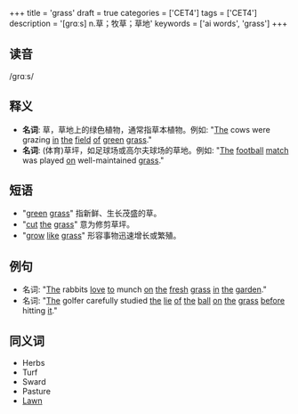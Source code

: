 +++
title = 'grass'
draft = true
categories = ['CET4']
tags = ['CET4']
description = '[grɑːs] n.草；牧草；草地'
keywords = ['ai words', 'grass']
+++

## 读音
/ɡrɑːs/

## 释义
- **名词**: 草，草地上的绿色植物，通常指草本植物。例如: "[The](/post/the/) cows were grazing [in](/post/in/) [the](/post/the/) [field](/post/field/) [of](/post/of/) [green](/post/green/) [grass](/post/grass/)."
- **名词**: (体育)草坪，如足球场或高尔夫球场的草地。例如: "[The](/post/the/) [football](/post/football/) [match](/post/match/) was played [on](/post/on/) well-maintained [grass](/post/grass/)."

## 短语
- "[green](/post/green/) [grass](/post/grass/)" 指新鲜、生长茂盛的草。
- "[cut](/post/cut/) [the](/post/the/) [grass](/post/grass/)" 意为修剪草坪。
- "[grow](/post/grow/) [like](/post/like/) [grass](/post/grass/)" 形容事物迅速增长或繁殖。

## 例句
- 名词: "[The](/post/the/) rabbits [love](/post/love/) [to](/post/to/) munch [on](/post/on/) [the](/post/the/) [fresh](/post/fresh/) [grass](/post/grass/) [in](/post/in/) [the](/post/the/) [garden](/post/garden/)."
- 名词: "[The](/post/the/) golfer carefully studied [the](/post/the/) [lie](/post/lie/) [of](/post/of/) [the](/post/the/) [ball](/post/ball/) [on](/post/on/) [the](/post/the/) [grass](/post/grass/) [before](/post/before/) hitting [it](/post/it/)."

## 同义词
- Herbs
- Turf
- Sward
- Pasture
- [Lawn](/post/lawn/)
